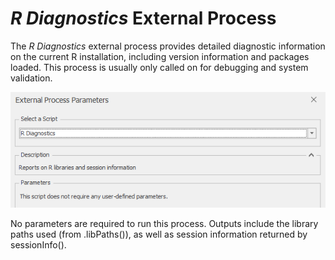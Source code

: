 # *R Diagnostics* External Process

The *R Diagnostics* external process provides detailed diagnostic information on the current R installation, including version information and packages loaded.  This process is usually only called on for debugging and system validation.

![Export Project Data Output Format](imgs/ExternalProcess_RDiagnostics.png)

No parameters are required to run this process. Outputs include the library paths used (from .libPaths()), as well as session information returned by sessionInfo().

